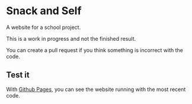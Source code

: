 <!-- Variables -->
[website]: https://sns.andperszy.cf/

# Snack and Self
A website for a school project.

This is a work in progress and not the finished result.

You can create a pull request if you think something is incorrect with the code.

## Test it

With [Github Pages][website], you can see the website running with the most recent code.
